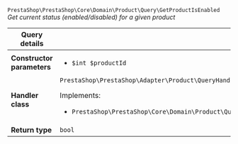 `PrestaShop\PrestaShop\Core\Domain\Product\Query\GetProductIsEnabled`
_Get current status (enabled/disabled) for a given product_

| Query details              |    |
| -------------------------- | -- |
| **Constructor parameters** | <ul> <li>`$int $productId`</li> </ul> |
| **Handler class**          | `PrestaShop\PrestaShop\Adapter\Product\QueryHandler\GetProductIsEnabledHandler`  <p> Implements: </p> <ul>  <li>`PrestaShop\PrestaShop\Core\Domain\Product\QueryHandler\GetProductIsEnabledHandlerInterface`</li>  |
| **Return type** |  `bool`  |
